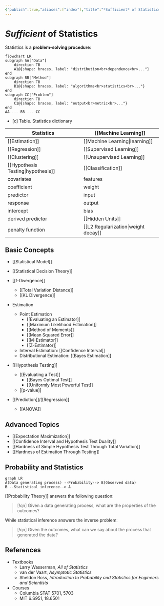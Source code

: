 ```yaml
---
{"publish":true,"aliases":["index"],"title":"*Sufficient* of Statistics","created":"2023-10-17T21:41:50","modified":"2025-06-07T21:21:57","cssclasses":"","type":"index","sup":["[[Math]]"],"state":"[[%wip]]","banner":"https://raw.githubusercontent.com/zcysxy/Figurebed/master/img/20231017221426.png","banner_icon":"🔮","reference":"AOS"}
---
```



# *Sufficient* of Statistics

Statistics is a **problem-solving procedure**:

```mermaid
flowchart LR
subgraph AA["Data"]
    direction TB
    A1@{shape: braces, label: "distribution<br>dependence<br>..."}
end
subgraph BB["Method"]
    direction TB
    B1@{shape: braces, label: "algorithms<br>statistics<br>..."}
end
subgraph CC["Problem"]
    direction TB
    C1@{shape: braces, label: "output<br>metric<br>..."}
end
AA --- BB --- CC
```

- [c] Table. Statistics dictionary

| Statistics                         | **[[Machine Learning]]**            |
| ---------------------------------- | ----------------------------------- |
| [[Estimation]]                     | [[Machine Learning\|learning]]      |
| [[Regression]]                     | [[Supervised Learning]]             |
| [[Clustering]]                     | [[Unsupervised Learning]]           |
| [[Hypothesis Testing\|hypothesis]] | [[Classification]]                  |
| covariates                         | features                            |
| coefficient                        | weight                              |
| predictor                          | input                               |
| response                           | output                              |
| intercept                          | bias                                |
| derived predictor                  | [[Hidden Units]]                    |
| penalty function                   | [[L2 Regularization\|weight decay]] |

## Basic Concepts

- [[Statistical Model]]
- [[Statistical Decision Theory]]
- [[f-Divergence]]
    - [[Total Variation Distance]]
    - [[KL Divergence]]

- Estimation
    - Point Estimation
        - [[Evaluating an Estimator]]
        - [[Maximum Likelihood Estimation]]
        - [[Method of Moments]]
        - [[Mean Squared Error]]
        - [[M-Estimator]]
        - [[Z-Estimator]]
    - Interval Estimation: [[Confidence Interval]]
    - Distributional Estimation: [[Bayes Estimation]]
- [[Hypothesis Testing]]
    - [[Evaluating a Test]]
        - [[Bayes Optimal Test]]
        - [[Uniformly Most Powerful Test]]
    - [[p-value]]
- [[Prediction]]/[[Regression]]
    - [[ANOVA]]

## Advanced Topics

- [[Expectation Maximization]]
- [[Confidence Interval and Hypothesis Test Duality]]
- [[Hardness of Simple Hypothesis Test Through Total Variation]]
- [[Hardness of Estimation Through Testing]]

## Probability and Statistics

```mermaid
graph LR
A(Data generating process) --Probability--> B(Observed data)
B --Statistical inference--> A
```

[[Probability Theory]] answers the following question:

> [!qn] Given a data generating process, what are the properties of the outcomes?

While statistical inference answers the inverse problem:

> [!qn] Given the outcomes, what can we say about the process that generated the data?

## References

- Textbooks
    - Larry Wasserman, *All of Statistics*
    - van der Vaart, *Asymptotic Statistics*
    - Sheldon Ross, *Introduction to Probability and Statistics for Engineers and Scientists*
- Courses
    - Columbia STAT 5701, 5703
    - MIT 6.S951, 18.6501
